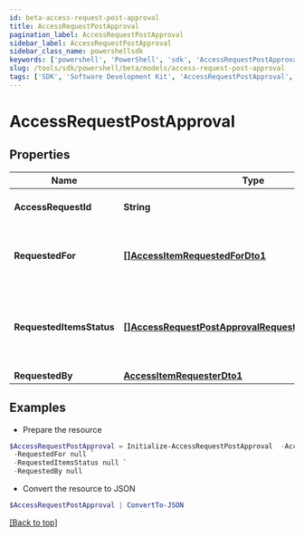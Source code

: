 ```yaml
---
id: beta-access-request-post-approval
title: AccessRequestPostApproval
pagination_label: AccessRequestPostApproval
sidebar_label: AccessRequestPostApproval
sidebar_class_name: powershellsdk
keywords: ['powershell', 'PowerShell', 'sdk', 'AccessRequestPostApproval', 'BetaAccessRequestPostApproval'] 
slug: /tools/sdk/powershell/beta/models/access-request-post-approval
tags: ['SDK', 'Software Development Kit', 'AccessRequestPostApproval', 'BetaAccessRequestPostApproval']
---
```



# AccessRequestPostApproval

## Properties

Name | Type | Description | Notes
------------ | ------------- | ------------- | -------------
**AccessRequestId** | **String** | Access request's unique ID. | [required]
**RequestedFor** | [**[]AccessItemRequestedForDto1**](access-item-requested-for-dto1) | Identities whom access was requested for. | [required]
**RequestedItemsStatus** | [**[]AccessRequestPostApprovalRequestedItemsStatusInner**](access-request-post-approval-requested-items-status-inner) | Details about the outcome of each requested access item. | [required]
**RequestedBy** | [**AccessItemRequesterDto1**](access-item-requester-dto1) |  | [required]

## Examples

- Prepare the resource
```powershell
$AccessRequestPostApproval = Initialize-AccessRequestPostApproval  -AccessRequestId 2c91808b6ef1d43e016efba0ce470904 `
 -RequestedFor null `
 -RequestedItemsStatus null `
 -RequestedBy null
```

- Convert the resource to JSON
```powershell
$AccessRequestPostApproval | ConvertTo-JSON
```


[[Back to top]](#) 


